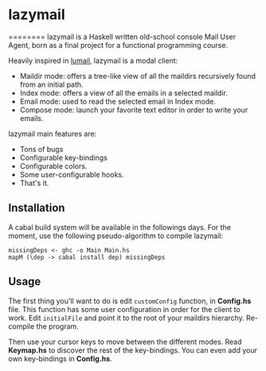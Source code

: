 # lazymail
========
lazymail is a Haskell written old-school console Mail User Agent, born as a final project for a functional programming course.

Heavily inspired in [lumail](http://lumail.org/), lazymail is a modal client:
* Maildir mode: offers a tree-like view of all the maildirs recursively found from an initial path.
* Index mode: offers a view of all the emails in a selected maildir.
* Email mode: used to read the selected email in Index mode.
* Compose mode: launch your favorite text editor in order to write your emails.

lazymail main features are:
* Tons of bugs
* Configurable key-bindings
* Configurable colors.
* Some user-configurable hooks.
* That's it.

## Installation
A cabal build system will be available in the followings days. For the moment, use the following pseudo-algorithm to compile lazymail:
```cd src/
missingDeps <- ghc -o Main Main.hs
mapM (\dep -> cabal install dep) missingDeps
```

## Usage
The first thing you'll want to do is edit `customConfig` function, in **Config.hs** file. This function has some user configuration in order for the client to work. Edit `initialFile` and point it to the root of your maildirs hierarchy. Re-compile the program.

Then use your cursor keys to move between the different modes. Read **Keymap.hs** to discover the rest of the key-bindings. You can even add your own key-bindings in **Config.hs**.
